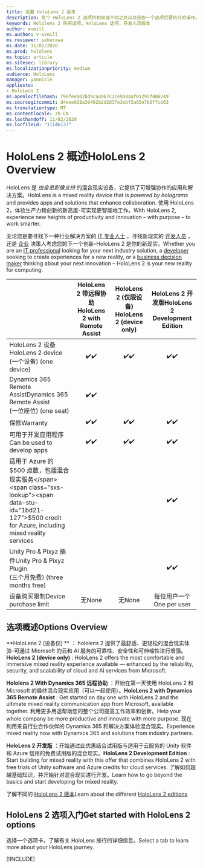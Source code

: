 ```yaml
---
title: 设置 HoloLens 2 版本
description: 每个 HoloLens 2 选项的相同或不同之处以及获取一个选项后要执行的操作。
keywords: Hololens 2 购买选项，HoloLens 选项，开发人员版本
author: evmill
ms.author: v-evmill
ms.reviewer: sekerawa
ms.date: 11/02/2020
ms.prod: hololens
ms.topic: article
ms.sitesec: library
ms.localizationpriority: medium
audience: HoloLens
manager: yannisle
appliesto:
- HoloLens 2
ms.openlocfilehash: 796fee002bd9ca4a67c3ce938aaf01295f406249
ms.sourcegitcommit: d4eee928a39492b2d2d37e3ebf3a65e7b6f7cb63
ms.translationtype: MT
ms.contentlocale: zh-CN
ms.lasthandoff: 11/02/2020
ms.locfileid: "11146137"
---
```

# <span data-ttu-id="1bd21-104">HoloLens 2 概述</span><span class="sxs-lookup"><span data-stu-id="1bd21-104">HoloLens 2 Overview</span></span>

<span data-ttu-id="1bd21-105">HoloLens 是 *由全息影像支持* 的混合现实设备，它提供了可增强协作的应用和解决方案。</span><span class="sxs-lookup"><span data-stu-id="1bd21-105">HoloLens is a mixed reality device that is *powered by holograms* and provides apps and solutions that enhance collaboration.</span></span> <span data-ttu-id="1bd21-106">使用 HoloLens 2，体验生产力和创新的新高度-可实现更智能地工作。</span><span class="sxs-lookup"><span data-stu-id="1bd21-106">With HoloLens 2, experience new heights of productivity and innovation – with purpose – to work smarter.</span></span>

<span data-ttu-id="1bd21-107">无论您是要寻找下一种行业解决方案的 [IT 专业人士](https://www.microsoft.com/hololens/apps) ，寻找新现实的 [开发人员](https://www.microsoft.com/hololens/developers) ，还是 [企业](https://www.microsoft.com/hololens/apps) 决策人考虑您的下一个创新-HoloLens 2 是你的新现实。</span><span class="sxs-lookup"><span data-stu-id="1bd21-107">Whether you are an [IT professional](https://www.microsoft.com/hololens/apps) looking for your next industry solution, a [developer](https://www.microsoft.com/hololens/developers) seeking to create experiences for a new reality, or a [business decision maker](https://www.microsoft.com/hololens/apps) thinking about your next innovation – HoloLens 2 is your new reality for computing.</span></span> 

|                                                         | <span data-ttu-id="1bd21-108">HoloLens 2 带远程协助</span><span class="sxs-lookup"><span data-stu-id="1bd21-108">HoloLens 2 with Remote Assist</span></span> | <span data-ttu-id="1bd21-109">HoloLens 2 (仅限设备) </span><span class="sxs-lookup"><span data-stu-id="1bd21-109">HoloLens 2 (device only)</span></span> | <span data-ttu-id="1bd21-110">HoloLens 2 开发版</span><span class="sxs-lookup"><span data-stu-id="1bd21-110">HoloLens 2 Development Edition</span></span> |
|---------------------------------------------------------|:-----------------------------:|:------------------------:|:------------------------------:|
| <span data-ttu-id="1bd21-111">HoloLens 2 设备</span><span class="sxs-lookup"><span data-stu-id="1bd21-111">HoloLens 2 device</span></span> <br><span data-ttu-id="1bd21-112"> (一个设备) </span><span class="sxs-lookup"><span data-stu-id="1bd21-112">(one device)</span></span>                      |               <span data-ttu-id="1bd21-113">✔️</span><span class="sxs-lookup"><span data-stu-id="1bd21-113">✔️</span></span>               |             <span data-ttu-id="1bd21-114">✔️</span><span class="sxs-lookup"><span data-stu-id="1bd21-114">✔️</span></span>            |                <span data-ttu-id="1bd21-115">✔️</span><span class="sxs-lookup"><span data-stu-id="1bd21-115">✔️</span></span>               |
| <span data-ttu-id="1bd21-116">Dynamics 365 Remote Assist</span><span class="sxs-lookup"><span data-stu-id="1bd21-116">Dynamics 365 Remote Assist</span></span><br><span data-ttu-id="1bd21-117"> (一位座位) </span><span class="sxs-lookup"><span data-stu-id="1bd21-117">(one seat)</span></span>                |               <span data-ttu-id="1bd21-118">✔️</span><span class="sxs-lookup"><span data-stu-id="1bd21-118">✔️</span></span>               |                          |                                |
| <span data-ttu-id="1bd21-119">保修</span><span class="sxs-lookup"><span data-stu-id="1bd21-119">Warranty</span></span>                                                |               <span data-ttu-id="1bd21-120">✔️</span><span class="sxs-lookup"><span data-stu-id="1bd21-120">✔️</span></span>               |             <span data-ttu-id="1bd21-121">✔️</span><span class="sxs-lookup"><span data-stu-id="1bd21-121">✔️</span></span>            |                <span data-ttu-id="1bd21-122">✔️</span><span class="sxs-lookup"><span data-stu-id="1bd21-122">✔️</span></span>               |
| <span data-ttu-id="1bd21-123">可用于开发应用程序</span><span class="sxs-lookup"><span data-stu-id="1bd21-123">Can be used to develop apps</span></span>                                 |               <span data-ttu-id="1bd21-124">✔️</span><span class="sxs-lookup"><span data-stu-id="1bd21-124">✔️</span></span>               |             <span data-ttu-id="1bd21-125">✔️</span><span class="sxs-lookup"><span data-stu-id="1bd21-125">✔️</span></span>            |                <span data-ttu-id="1bd21-126">✔️</span><span class="sxs-lookup"><span data-stu-id="1bd21-126">✔️</span></span>               |
| <span data-ttu-id="1bd21-127">适用于 Azure 的 $500 点数，包括混合现实服务</span><span class="sxs-lookup"><span data-stu-id="1bd21-127">$500 credit for Azure, including mixed reality services</span></span> |                               |                          |                <span data-ttu-id="1bd21-128">✔️</span><span class="sxs-lookup"><span data-stu-id="1bd21-128">✔️</span></span>               |
| <span data-ttu-id="1bd21-129">Unity Pro & Pixyz 插件</span><span class="sxs-lookup"><span data-stu-id="1bd21-129">Unity Pro & Pixyz Plugin</span></span> <br><span data-ttu-id="1bd21-130"> (三个月免费) </span><span class="sxs-lookup"><span data-stu-id="1bd21-130">(three months free)</span></span>        |                               |                          |                <span data-ttu-id="1bd21-131">✔️</span><span class="sxs-lookup"><span data-stu-id="1bd21-131">✔️</span></span>               |
| <span data-ttu-id="1bd21-132">设备购买限制</span><span class="sxs-lookup"><span data-stu-id="1bd21-132">Device purchase limit</span></span>                                   |              <span data-ttu-id="1bd21-133">无</span><span class="sxs-lookup"><span data-stu-id="1bd21-133">None</span></span>             |           <span data-ttu-id="1bd21-134">无</span><span class="sxs-lookup"><span data-stu-id="1bd21-134">None</span></span>           |          <span data-ttu-id="1bd21-135">每位用户一个</span><span class="sxs-lookup"><span data-stu-id="1bd21-135">One per user</span></span>          |

## <span data-ttu-id="1bd21-136">选项概述</span><span class="sxs-lookup"><span data-stu-id="1bd21-136">Options Overview</span></span>

<span data-ttu-id="1bd21-137">\*\*HoloLens 2 (设备仅) \*\* ： hololens 2 提供了最舒适、更轻松的混合现实体验-可通过 Microsoft 的云和 AI 服务的可靠性、安全性和可伸缩性进行增强。</span><span class="sxs-lookup"><span data-stu-id="1bd21-137">**HoloLens 2 (device only)** : HoloLens 2 offers the most comfortable and immersive mixed reality experience available — enhanced by the reliability, security, and scalability of cloud and AI services from Microsoft.</span></span>

<span data-ttu-id="1bd21-138">**Hololens 2 With Dynamics 365 远程协助** ：开始在第一天使用 HoloLens 2 和 Microsoft 的最终混合现实应用（可以一起使用）。</span><span class="sxs-lookup"><span data-stu-id="1bd21-138">**HoloLens 2 with Dynamics 365 Remote Assist** : Get started on day one with HoloLens 2 and the ultimate mixed reality communication app from Microsoft, available together.</span></span> <span data-ttu-id="1bd21-139">利用更多用途帮助您的整个公司提高工作效率和创新。</span><span class="sxs-lookup"><span data-stu-id="1bd21-139">Help your whole company be more productive and innovate with more purpose.</span></span> <span data-ttu-id="1bd21-140">现在利用来自行业合作伙伴的 Dynamics 365 和解决方案体验混合现实。</span><span class="sxs-lookup"><span data-stu-id="1bd21-140">Experience mixed reality now with Dynamics 365 and solutions from industry partners.</span></span>

<span data-ttu-id="1bd21-141">**HoloLens 2 开发版** ：开始通过此优惠结合试用版与适用于云服务的 Unity 软件和 Azure 信用的免费试用版的混合现实。</span><span class="sxs-lookup"><span data-stu-id="1bd21-141">**HoloLens 2 Development Edition** : Start building for mixed reality with this offer that combines HoloLens 2 with free trials of Unity software and Azure credits for cloud services.</span></span> <span data-ttu-id="1bd21-142">了解如何超越基础知识，并开始针对混合现实进行开发。</span><span class="sxs-lookup"><span data-stu-id="1bd21-142">Learn how to go beyond the basics and start developing for mixed reality.</span></span>

<span data-ttu-id="1bd21-143">了解不同的 [HoloLens 2 版本](https://www.microsoft.com/hololens/buy)</span><span class="sxs-lookup"><span data-stu-id="1bd21-143">Learn about the different [HoloLens 2 editions](https://www.microsoft.com/hololens/buy)</span></span>

## <span data-ttu-id="1bd21-144">HoloLens 2 选项入门</span><span class="sxs-lookup"><span data-stu-id="1bd21-144">Get started with HoloLens 2 options</span></span>
<span data-ttu-id="1bd21-145">选择一个选项卡，了解有关 HoloLens 旅行的详细信息。</span><span class="sxs-lookup"><span data-stu-id="1bd21-145">Select a tab to learn more about your HoloLens journey.</span></span> 

[!INCLUDE[](includes/options-overview.md)]

